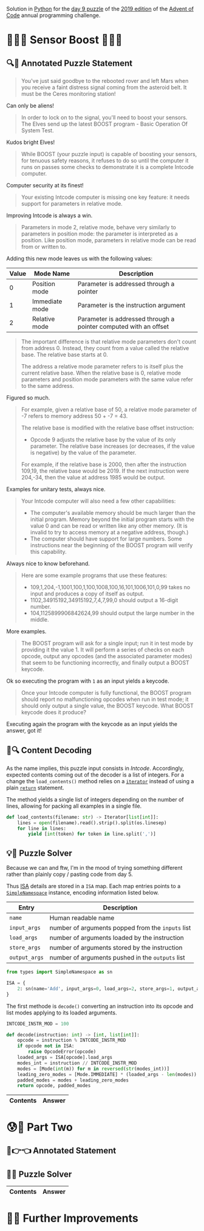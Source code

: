 Solution in [Python][py] for the [day 9 puzzle][aoc-2019-9] of the [2019 edition][aoc-2019] of the [Advent of Code][aoc] annual programming challenge.

# 🎄🌟🌟 Sensor Boost 🎄🌟🌟

## 🔍📖 Annotated Puzzle Statement

> You've just said goodbye to the rebooted rover and left Mars when you receive a faint distress signal coming from the asteroid belt. It must be the Ceres monitoring station!

Can only be aliens!

> In order to lock on to the signal, you'll need to boost your sensors. The Elves send up the latest BOOST program - Basic Operation Of System Test.

Kudos bright Elves!

> While BOOST (your puzzle input) is capable of boosting your sensors, for tenuous safety reasons, it refuses to do so until the computer it runs on passes some checks to demonstrate it is a complete Intcode computer.

Computer security at its finest!

> Your existing Intcode computer is missing one key feature: it needs support for parameters in relative mode.

Improving Intcode is always a win.

> Parameters in mode 2, relative mode, behave very similarly to parameters in position mode: the parameter is interpreted as a position. Like position mode, parameters in relative mode can be read from or written to.

Adding this new mode leaves us with the following values:

Value | Mode Name | Description
--- | --- | ---
0 | Position mode | Parameter is addressed through a pointer 
1 | Immediate mode | Parameter is the instruction argument 
2 | Relative mode | Parameter is addressed through a pointer computed with an offset

> The important difference is that relative mode parameters don't count from address 0. Instead, they count from a value called the relative base. The relative base starts at 0.
> 
> The address a relative mode parameter refers to is itself plus the current relative base. When the relative base is 0, relative mode parameters and position mode parameters with the same value refer to the same address.

Figured so much.

> For example, given a relative base of 50, a relative mode parameter of -7 refers to memory address 50 + -7 = 43.
> 
> The relative base is modified with the relative base offset instruction:
> 
> * Opcode 9 adjusts the relative base by the value of its only parameter. The relative base increases (or decreases, if the value is negative) by the value of the parameter.
> 
> For example, if the relative base is 2000, then after the instruction 109,19, the relative base would be 2019. If the next instruction were 204,-34, then the value at address 1985 would be output.

Examples for unitary tests, always nice.

> Your Intcode computer will also need a few other capabilities:
> 
> * The computer's available memory should be much larger than the initial program. Memory beyond the initial program starts with the value 0 and can be read or written like any other memory. (It is invalid to try to access memory at a negative address, though.)
> * The computer should have support for large numbers. Some instructions near the beginning of the BOOST program will verify this capability.

Always nice to know beforehand.

> Here are some example programs that use these features:
> 
> * 109,1,204,-1,1001,100,1,100,1008,100,16,101,1006,101,0,99 takes no input and produces a copy of itself as output.
> * 1102,34915192,34915192,7,4,7,99,0 should output a 16-digit number.
> * 104,1125899906842624,99 should output the large number in the middle.

More examples.

> The BOOST program will ask for a single input; run it in test mode by providing it the value 1. It will perform a series of checks on each opcode, output any opcodes (and the associated parameter modes) that seem to be functioning incorrectly, and finally output a BOOST keycode.

Ok so executing the program with `1` as an input yields a keycode.

> Once your Intcode computer is fully functional, the BOOST program should report no malfunctioning opcodes when run in test mode; it should only output a single value, the BOOST keycode. What BOOST keycode does it produce?

Executing again the program with the keycode as an input yields the answer, got it!

## 💾🔍 Content Decoding

As the name implies, this puzzle input consists in *Intcode*. Accordingly, expected contents coming out of the decoder is a list of integers. For a change the `load_contents()` method relies on a [`iterator`][py-iterator] instead of using a plain [`return`][py-return] statement. 

The method yields a single list of integers depending on the number of lines, allowing for packing all examples in a single file.

```python
def load_contents(filename: str) -> Iterator[list[int]]:
    lines = open(filename).read().strip().split(os.linesep)
    for line in lines:
        yield [int(token) for token in line.split(',')]
```

## 💡🙋 Puzzle Solver

Because we can and ftw, I'm in the mood of trying something different rather than plainly copy / pasting code from day 5.

Thus [ISA][w-isa] details are stored in a `ISA` map. Each map entries points to a [`SimpleNamespace`][py-sn] instance, encoding information listed below.

Entry | Description
--- | ---
`name` | Human readable name
`input_args` | number of arguments popped from the `inputs` list
`load_args` | number of arguments loaded by the instruction
`store_args` | number of arguments stored by the instruction
`output_args` | number of arguments pushed in the `outputs` list

```python
from types import SimpleNamespace as sn

ISA = {
    2: sn(name='Add', input_args=0, load_args=2, store_args=1, output_args=0),
}
```

The first methode is `decode()` converting an instruction into its opcode and list modes applying to its loaded arguments.

```python
INTCODE_INSTR_MOD = 100

def decode(instruction: int) -> [int, list[int]]:
    opcode = instruction % INTCODE_INSTR_MOD
    if opcode not in ISA:
        raise OpcodeError(opcode)
    loaded_args = ISA[opcode].load_args
    modes_int = instruction // INTCODE_INSTR_MOD
    modes = [Mode(int(m)) for m in reversed(str(modes_int))]
    leading_zero_modes = [Mode.IMMEDIATE] * (loaded_args - len(modes))
    padded_modes = modes + leading_zero_modes
    return opcode, padded_modes
```

Contents | Answer
--- | ---

# 😰🙅 Part Two

## 🥺👉👈 Annotated Statement

## 🤔🤯 Puzzle Solver

Contents | Answer
--- | ---

# 🚀✨ Further Improvements

[aoc]: https://adventofcode.com/
[aoc-2019]: https://adventofcode.com/2019/
[aoc-intro]: https://adventofcode.com/2019/about
[aoc-2019-9]: https://adventofcode.com/2019/day/9

[json]: https://www.json.org/json-en.html

[py]: https://docs.python.org/3/
[py-argparse]: https://docs.python.org/3/library/argparse.html
[py-copy]: https://docs.python.org/3/library/copy.html
[py-counter]: https://docs.python.org/3/library/collections.html#collections.Counter
[py-exit]: https://docs.python.org/3/library/sys.html?highlight=sys%20exit#sys.exit
[py-generator]: https://docs.python.org/3/library/stdtypes.html#generator-types
[py-json-load]: https://docs.python.org/3/library/json.html#json.load
[py-iterator]: https://docs.python.org/3/reference/expressions.html#yield-expressions
[py-itertools]: https://docs.python.org/3/library/itertools.html
[py-itertools-permutations]: https://docs.python.org/3/library/itertools.html#itertools.permutations
[py-list]: https://docs.python.org/3/library/stdtypes.html#list
[py-main]: https://docs.python.org/3/library/__main__.html
[py-math]: https://docs.python.org/3/library/math.html
[py-math-comb]: https://docs.python.org/3/library/math.html#math.comb
[py-map]: https://docs.python.org/3/library/functions.html#map
[py-name]: https://docs.python.org/3/library/stdtypes.html#definition.__name__
[py-open]: https://docs.python.org/3/library/functions.html#open
[py-linesep]: https://docs.python.org/3/library/os.html#os.linesep
[py-read]: https://docs.python.org/3/library/io.html#io.TextIOBase.read
[py-return]: https://docs.python.org/3/reference/simple_stmts.html#the-return-statement
[py-set]: https://docs.python.org/3/library/stdtypes.html#set
[py-sn]: https://docs.python.org/3/library/types.html#types.SimpleNamespace
[py-split]: https://docs.python.org/3/library/stdtypes.html?highlight=strip#str.split
[py-string]: https://docs.python.org/3/library/stdtypes.html#textseq
[py-strip]: https://docs.python.org/3/library/stdtypes.html?highlight=strip#str.strip
[py-sum]: https://docs.python.org/3/library/functions.html#sum
[py-tuple]: https://docs.python.org/3/library/stdtypes.html#tuple
[py-zip]: https://docs.python.org/3/library/functions.html#zip

[w-isa]: https://en.wikipedia.org/wiki/Instruction_set_architecture
